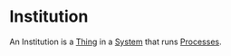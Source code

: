 # Institution

An Institution is a [Thing](60003.md) in a [System](60052.md) that runs [Processes](60062.md).
